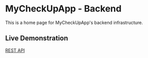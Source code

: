 # MyCheckUpApp - Backend

This is a home page for MyCheckUpApp's backend infrastructure.

## Live Demonstration

[REST API](https://mycheckup-api.herokuapp.com/)
